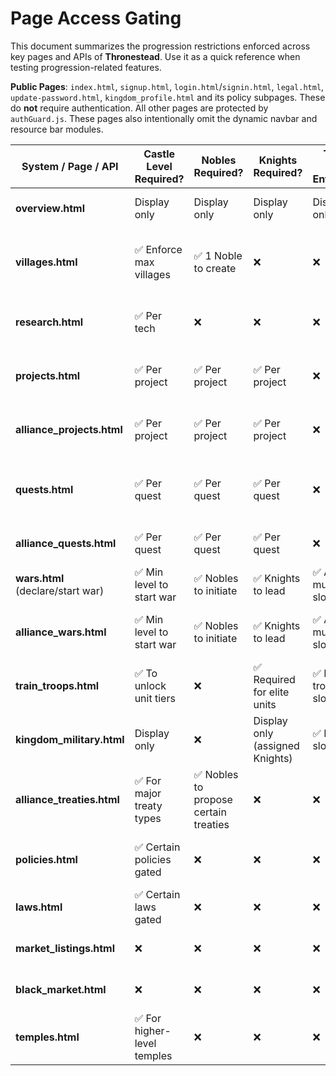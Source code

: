 # Page Access Gating

This document summarizes the progression restrictions enforced across key pages and APIs of **Thronestead**. Use it as a quick reference when testing progression-related features.

**Public Pages**: `index.html`, `signup.html`, `login.html`/`signin.html`, `legal.html`, `update-password.html`, `kingdom_profile.html` and its policy subpages. These do **not** require authentication. All other pages are protected by `authGuard.js`. These pages also intentionally omit the dynamic navbar and resource bar modules.

| System / Page / API | Castle Level Required? | Nobles Required? | Knights Required? | Troop Slots Enforced? | Notes |
| ----------------- | ---------------------- | ----------------- | ----------------- | -------------------- | ---------------------------- |
| **overview.html** | Display only | Display only | Display only | Display only | Show full progression state |
| **villages.html** | ✅ Enforce max villages | ✅ 1 Noble to create | ❌ | ❌ | Creating new Village requires Noble and Castle Level |
| **research.html** | ✅ Per tech | ❌ | ❌ | ❌ | Technology catalogue defines prerequisites |
| **projects.html** | ✅ Per project | ✅ Per project | ✅ Per project | ❌ | Each Project defines required levels |
| **alliance_projects.html** | ✅ Per project | ✅ Per project | ✅ Per project | ❌ | Alliance Projects also gated by progression |
| **quests.html** | ✅ Per quest | ✅ Per quest | ✅ Per quest | ❌ | Quest catalogue defines required progression |
| **alliance_quests.html** | ✅ Per quest | ✅ Per quest | ✅ Per quest | ❌ | Same as kingdom quests |
| **wars.html** (declare/start war) | ✅ Min level to start war | ✅ Nobles to initiate | ✅ Knights to lead | ✅ Army must fit slots | Full enforcement |
| **alliance_wars.html** | ✅ Min level to start war | ✅ Nobles to initiate | ✅ Knights to lead | ✅ Army must fit slots | Alliance War tier requires high progression |
| **train_troops.html** | ✅ To unlock unit tiers | ❌ | ✅ Required for elite units | ✅ Must fit troop slots | Cannot exceed slots |
| **kingdom_military.html** | Display only | ❌ | Display only (assigned Knights) | ✅ Must fit slots | Show slot usage |
| **alliance_treaties.html** | ✅ For major treaty types | ✅ Nobles to propose certain treaties | ❌ | ❌ | High diplomacy gated by Nobles and Castle |
| **policies.html** | ✅ Certain policies gated | ❌ | ❌ | ❌ | Castle Level required for policy unlocks |
| **laws.html** | ✅ Certain laws gated | ❌ | ❌ | ❌ | Castle Level required for laws |
| **market_listings.html** | ❌ | ❌ | ❌ | ❌ | Market is not gated (open economy) |
| **black_market.html** | ❌ | ❌ | ❌ | ❌ | No progression gating here |
| **temples.html** | ✅ For higher-level temples | ❌ | ❌ | ❌ | Certain temples require high Castle |

